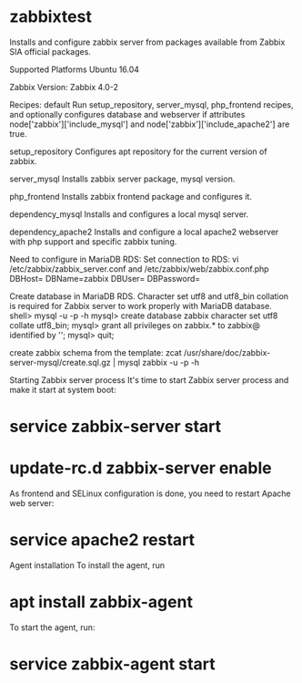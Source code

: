 # zabbixtest

Installs and configure zabbix server from packages available from Zabbix SIA official packages.

Supported Platforms
Ubuntu 16.04

Zabbix Version: 
Zabbix 4.0-2

Recipes:
default
Run setup_repository, server_mysql, php_frontend recipes, and optionally configures database and webserver if attributes node['zabbix']['include_mysql'] and node['zabbix']['include_apache2'] are true.

setup_repository
Configures apt repository for the current version of zabbix.

server_mysql
Installs zabbix server package, mysql version.

php_frontend
Installs zabbix frontend package and configures it.

dependency_mysql
Installs and configures a local mysql server.

dependency_apache2
Installs and configure a local apache2 webserver with php support and specific zabbix tuning.

Need to configure in MariaDB RDS:
Set connection to RDS: 
 vi /etc/zabbix/zabbix_server.conf and /etc/zabbix/web/zabbix.conf.php
 DBHost=<name of endpoint in RDS>
 DBName=zabbix
 DBUser=<database user>
 DBPassword=<database password>

Create database in MariaDB RDS.
Character set utf8 and utf8_bin collation is required for Zabbix server to work properly with MariaDB database.
 shell> mysql -u <database user> -p -h <name of endpoint in RDS> 
 mysql> create database zabbix character set utf8 collate utf8_bin;
 mysql> grant all privileges on zabbix.* to zabbix@<name of endpoint in RDS> identified by '<password>';
 mysql> quit;

create zabbix schema from  the template:
 zcat /usr/share/doc/zabbix-server-mysql/create.sql.gz | mysql zabbix -u <database user> -p <database password> -h <name of endpoint in RDS> 

Starting Zabbix server process
It's time to start Zabbix server process and make it start at system boot:
 # service zabbix-server start
 # update-rc.d zabbix-server enable

As frontend and SELinux configuration is done, you need to restart Apache web server:
 # service apache2 restart

Agent installation
To install the agent, run
 # apt install zabbix-agent
To start the agent, run:
 # service zabbix-agent start
